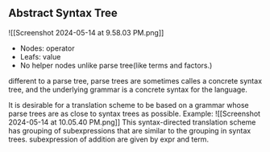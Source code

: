 Abstract Syntax Tree
---
![[Screenshot 2024-05-14 at 9.58.03 PM.png]]
- Nodes: operator
- Leafs: value
- No helper nodes unlike parse tree(like terms and factors.)


different to a parse tree, parse trees are sometimes calles a concrete syntax tree, and the underlying grammar is a concrete syntax for the language.

It is desirable for a translation scheme to be based on a grammar whose parse trees are as close to syntax trees as possible.
Example: 
![[Screenshot 2024-05-14 at 10.05.40 PM.png]]
This syntax-directed translation scheme has grouping of subexpressions that are similar to the grouping in syntax trees.
subexpression of addition are given by expr and term.